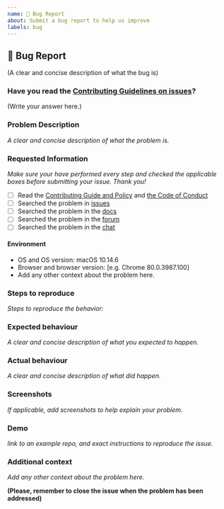 ```yaml
---
name: 🐛 Bug Report
about: Submit a bug report to help us improve
labels: bug
---
```


## 🐛 Bug Report

(A clear and concise description of what the bug is)

### Have you read the [Contributing Guidelines on issues](../CONTRIBUTING.md#ways-to-contribute)?

(Write your answer here.)

### Problem Description
_A clear and concise description of what the problem is._

### Requested Information
_Make sure your have performed every step and checked the applicable boxes before submitting your issue. Thank you!_

- [ ] Read the [Contributing Guide and Policy](../CONTRIBUTING.md) and [the Code of Conduct](../CODE_OF_CONDUCT.md)
- [ ] Searched the problem in [issues](https://github.com/acme-iot/developer-setup/issues)
- [ ] Searched the problem in the [docs](https://developer-setup.github.io/docs/#/help/FAQ)
- [ ] Searched the problem in the [forum]()
- [ ] Searched the problem in the [chat]()

#### Environment

- OS and OS version: macOS 10.14.6 
- Browser and browser version: [e.g. Chrome 80.0.3987.100]
- Add any other context about the problem here.

### Steps to reproduce
_Steps to reproduce the behavior:_


### Expected behaviour
_A clear and concise description of what you expected to happen._

### Actual behaviour
_A clear and concise description of what did happen._

<!--
  Did something go wrong?
  Is something broken, or not behaving as you expected?
  Describe this section in detail, and attach screenshots if possible.
  Don't just say "it doesn't work"!
-->

### Screenshots
_If applicable, add screenshots to help explain your problem._


### Demo
_link to an example repo, and exact instructions to reproduce the issue._

<!--
  Please remember that:

    * The person fixing the bug would have to do that anyway. Please be respectful of their time.
    * You might figure out the issues yourself as you work on extracting it.

  Thanks for helping us help you!
-->

### Additional context
_Add any other context about the problem here._


**(Please, remember to close the issue when the problem has been addressed)**
